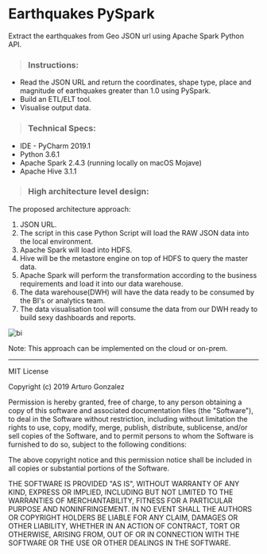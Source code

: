 # Earthquakes PySpark #
Extract the earthquakes from Geo JSON url using Apache Spark Python API.

> ### Instructions:
- Read the JSON URL and return the coordinates, shape type, place and magnitude of earthquakes greater 
than 1.0 using PySpark.
- Build an ETL/ELT tool.
- Visualise output data.

> ### Technical Specs:
- IDE - PyCharm 2019.1
- Python 3.6.1
- Apache Spark 2.4.3 (running locally on macOS Mojave)
- Apache Hive 3.1.1

> ### High architecture level design:

The proposed architecture approach:

1. JSON URL.
2. The script in this case Python Script will load the RAW JSON data into the local environment.
3. Apache Spark will load into HDFS.
4. Hive will be the metastore engine on top of HDFS to query the master data.
5. Apache Spark will perform the transformation according to the business requirements and load it into our data warehouse.
6. The data warehouse(DWH) will have the data ready to be consumed by the BI's or analytics team.
7. The data visualisation tool will consume the data from our DWH ready to build sexy dashboards and reports.

 
![bi](https://github.com/arturosolutions/earthquakes_pyspark/blob/master/images/bi.png)

Note: This approach can be implemented on the cloud or on-prem.

----

MIT License

Copyright (c) 2019 Arturo Gonzalez

Permission is hereby granted, free of charge, to any person obtaining a copy
of this software and associated documentation files (the "Software"), to deal
in the Software without restriction, including without limitation the rights
to use, copy, modify, merge, publish, distribute, sublicense, and/or sell
copies of the Software, and to permit persons to whom the Software is
furnished to do so, subject to the following conditions:

The above copyright notice and this permission notice shall be included in all
copies or substantial portions of the Software.

THE SOFTWARE IS PROVIDED "AS IS", WITHOUT WARRANTY OF ANY KIND, EXPRESS OR
IMPLIED, INCLUDING BUT NOT LIMITED TO THE WARRANTIES OF MERCHANTABILITY,
FITNESS FOR A PARTICULAR PURPOSE AND NONINFRINGEMENT. IN NO EVENT SHALL THE
AUTHORS OR COPYRIGHT HOLDERS BE LIABLE FOR ANY CLAIM, DAMAGES OR OTHER
LIABILITY, WHETHER IN AN ACTION OF CONTRACT, TORT OR OTHERWISE, ARISING FROM,
OUT OF OR IN CONNECTION WITH THE SOFTWARE OR THE USE OR OTHER DEALINGS IN THE
SOFTWARE.
